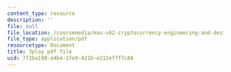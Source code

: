 ```yaml
---
content_type: resource
description: ''
file: null
file_location: /coursemedia/mas-s62-cryptocurrency-engineering-and-design-spring-2018/7f2ba190a4b41fe9421be212ef7f7c84_mBdrvfytLDQ.pdf
file_type: application/pdf
resourcetype: Document
title: 3play pdf file
uid: 7f2ba190-a4b4-1fe9-421b-e212ef7f7c84
---
```

